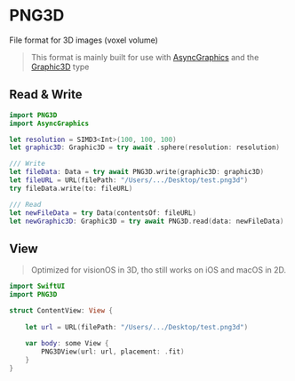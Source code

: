 # PNG3D

File format for 3D images (voxel volume)

> This format is mainly built for use with [AsyncGraphics](https://github.com/heestand-xyz/AsyncGraphics) and the [Graphic3D](https://heestand-xyz.github.io/AsyncGraphics-Docs/documentation/asyncgraphics/graphic3d) type


## Read & Write

```swift
import PNG3D
import AsyncGraphics
```

```swift
let resolution = SIMD3<Int>(100, 100, 100)
let graphic3D: Graphic3D = try await .sphere(resolution: resolution)

/// Write
let fileData: Data = try await PNG3D.write(graphic3D: graphic3D)
let fileURL = URL(filePath: "/Users/.../Desktop/test.png3d")
try fileData.write(to: fileURL)

/// Read
let newFileData = try Data(contentsOf: fileURL)
let newGraphic3D: Graphic3D = try await PNG3D.read(data: newFileData)
```

## View

> Optimized for visionOS in 3D, tho still works on iOS and macOS in 2D.

```swift
import SwiftUI
import PNG3D

struct ContentView: View {
    
    let url = URL(filePath: "/Users/.../Desktop/test.png3d")
        
    var body: some View {
        PNG3DView(url: url, placement: .fit)
    }
}
```
